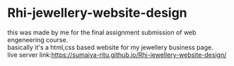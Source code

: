 # Rhi-jewellery-website-design
this was made by me for the final assignment submission of web engeneering course.<br>
basically it's a html,css based website for my jewellery business page.<br>
live server link:https://sumaiya-ritu.github.io/Rhi-jewellery-website-design/
